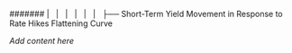 ####### |   |   |   |   |   |   ├── Short-Term Yield Movement in Response to Rate Hikes Flattening Curve

*Add content here*